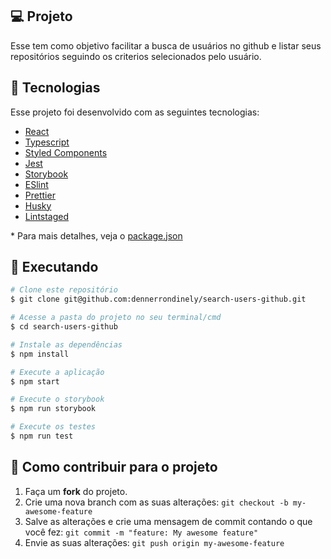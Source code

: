 
## 💻 Projeto

Esse tem como objetivo facilitar a busca de usuários no github e listar seus repositórios seguindo os criterios selecionados pelo usuário.

## 🚀 Tecnologias

Esse projeto foi desenvolvido com as seguintes tecnologias:

- [React](https://pt-br.reactjs.org/)
- [Typescript](https://www.typescriptlang.org/)
- [Styled Components](https://styled-components.com/)
- [Jest](https://jestjs.io/)
- [Storybook](https://storybook.js.org/)
- [ESlint](https://eslint.org/)
- [Prettier](https://prettier.io/)
- [Husky](https://typicode.github.io/husky/#/)
- [Lintstaged](https://github.com/okonet/lint-staged)



\* Para mais detalhes, veja o [package.json](./package.json)

## 📓 Executando


```bash
# Clone este repositório
$ git clone git@github.com:dennerrondinely/search-users-github.git

# Acesse a pasta do projeto no seu terminal/cmd
$ cd search-users-github

# Instale as dependências
$ npm install

# Execute a aplicação
$ npm start

# Execute o storybook
$ npm run storybook

# Execute os testes
$ npm run test
```

## 🚧 Como contribuir para o projeto

1. Faça um **fork** do projeto.
2. Crie uma nova branch com as suas alterações: `git checkout -b my-awesome-feature`
3. Salve as alterações e crie uma mensagem de commit contando o que você fez: `git commit -m "feature: My awesome feature"`
4. Envie as suas alterações: `git push origin my-awesome-feature`
